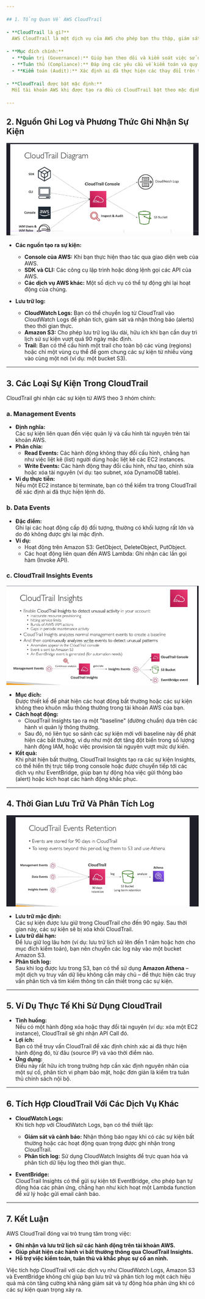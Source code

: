 ```yaml
---

## 1. Tổng Quan Về AWS CloudTrail

- **CloudTrail là gì?**  
  AWS CloudTrail là một dịch vụ của AWS cho phép bạn thu thập, giám sát và lưu trữ lịch sử các sự kiện và các API Call được thực hiện trên tài khoản AWS của bạn. Nó cung cấp một công cụ kiểm toán (audit) mạnh mẽ để bạn có thể theo dõi các thay đổi, hoạt động truy cập và cấu hình trên các dịch vụ AWS.

- **Mục đích chính:**  
  - **Quản trị (Governance):** Giúp bạn theo dõi và kiểm soát việc sử dụng các dịch vụ AWS.  
  - **Tuân thủ (Compliance):** Đáp ứng các yêu cầu về kiểm toán và quy định của tổ chức.  
  - **Kiểm toán (Audit):** Xác định ai đã thực hiện các thay đổi trên tài khoản AWS, khi nào và từ đâu.

- **CloudTrail được bật mặc định:**  
  Mỗi tài khoản AWS khi được tạo ra đều có CloudTrail bật theo mặc định, giúp ghi lại các sự kiện xảy ra mà không cần cấu hình thêm ban đầu.

---
```


## 2. Nguồn Ghi Log và Phương Thức Ghi Nhận Sự Kiện

![1743091307706](image/cloud-trail/diagram.png)

- **Các nguồn tạo ra sự kiện:**

  - **Console của AWS:** Khi bạn thực hiện thao tác qua giao diện web của AWS.
  - **SDK và CLI:** Các công cụ lập trình hoặc dòng lệnh gọi các API của AWS.
  - **Các dịch vụ AWS khác:** Một số dịch vụ có thể tự động ghi lại hoạt động của chúng.

- **Lưu trữ log:**
  - **CloudWatch Logs:** Bạn có thể chuyển log từ CloudTrail vào CloudWatch Logs để phân tích, giám sát và nhận thông báo (alerts) theo thời gian thực.
  - **Amazon S3:** Cho phép lưu trữ log lâu dài, hữu ích khi bạn cần duy trì lịch sử sự kiện vượt quá 90 ngày mặc định.
  - **Trail:** Bạn có thể cấu hình một trail cho toàn bộ các vùng (regions) hoặc chỉ một vùng cụ thể để gom chung các sự kiện từ nhiều vùng vào cùng một nơi (ví dụ: một bucket S3).

---

## 3. Các Loại Sự Kiện Trong CloudTrail

CloudTrail ghi nhận các sự kiện từ AWS theo 3 nhóm chính:

### a. Management Events

- **Định nghĩa:**  
  Các sự kiện liên quan đến việc quản lý và cấu hình tài nguyên trên tài khoản AWS.
- **Phân chia:**
  - **Read Events:** Các hành động không thay đổi cấu hình, chẳng hạn như việc liệt kê (list) người dùng hoặc liệt kê các EC2 instances.
  - **Write Events:** Các hành động thay đổi cấu hình, như tạo, chỉnh sửa hoặc xóa tài nguyên (ví dụ: tạo subnet, xóa DynamoDB table).
- **Ví dụ thực tiễn:**  
  Nếu một EC2 instance bị terminate, bạn có thể kiểm tra trong CloudTrail để xác định ai đã thực hiện lệnh đó.

### b. Data Events

- **Đặc điểm:**  
  Ghi lại các hoạt động cấp độ đối tượng, thường có khối lượng rất lớn và do đó không được ghi lại mặc định.
- **Ví dụ:**
  - Hoạt động trên Amazon S3: GetObject, DeleteObject, PutObject.
  - Các hoạt động liên quan đến AWS Lambda: Ghi nhận các lần gọi hàm (Invoke API).

### c. CloudTrail Insights Events

![1743091357857](image/cloud-trail/insights.png)

- **Mục đích:**  
  Được thiết kế để phát hiện các hoạt động bất thường hoặc các sự kiện không theo khuôn mẫu thông thường trong tài khoản AWS của bạn.
- **Cách hoạt động:**
  - CloudTrail Insights tạo ra một "baseline" (đường chuẩn) dựa trên các hành vi quản lý thông thường.
  - Sau đó, nó liên tục so sánh các sự kiện mới với baseline này để phát hiện các bất thường, ví dụ như một đợt tăng đột biến trong số lượng hành động IAM, hoặc việc provision tài nguyên vượt mức dự kiến.
- **Kết quả:**  
  Khi phát hiện bất thường, CloudTrail Insights tạo ra các sự kiện Insights, có thể hiển thị trực tiếp trong console hoặc được chuyển tiếp tới các dịch vụ như EventBridge, giúp bạn tự động hóa việc gửi thông báo (alert) hoặc kích hoạt các hành động khắc phục.

---

## 4. Thời Gian Lưu Trữ Và Phân Tích Log

![1743091338377](image/cloud-trail/event-retention.png)

- **Lưu trữ mặc định:**  
  Các sự kiện được lưu giữ trong CloudTrail cho đến 90 ngày. Sau thời gian này, các sự kiện sẽ bị xóa khỏi CloudTrail.
- **Lưu trữ dài hạn:**  
  Để lưu giữ log lâu hơn (ví dụ: lưu trữ lịch sử lên đến 1 năm hoặc hơn cho mục đích kiểm toán), bạn nên chuyển các log này vào một bucket Amazon S3.
- **Phân tích log:**  
  Sau khi log được lưu trong S3, bạn có thể sử dụng **Amazon Athena** – một dịch vụ truy vấn dữ liệu không cần máy chủ – để thực hiện các truy vấn phân tích và tìm kiếm thông tin cần thiết trong các sự kiện.

---

## 5. Ví Dụ Thực Tế Khi Sử Dụng CloudTrail

- **Tình huống:**  
  Nếu có một hành động xóa hoặc thay đổi tài nguyên (ví dụ: xóa một EC2 instance), CloudTrail sẽ ghi nhận API Call đó.
- **Lợi ích:**  
  Bạn có thể truy vấn CloudTrail để xác định chính xác ai đã thực hiện hành động đó, từ đâu (source IP) và vào thời điểm nào.
- **Ứng dụng:**  
  Điều này rất hữu ích trong trường hợp cần xác định nguyên nhân của một sự cố, phân tích vi phạm bảo mật, hoặc đơn giản là kiểm tra tuân thủ chính sách nội bộ.

---

## 6. Tích Hợp CloudTrail Với Các Dịch Vụ Khác

- **CloudWatch Logs:**  
  Khi tích hợp với CloudWatch Logs, bạn có thể thiết lập:

  - **Giám sát và cảnh báo:** Nhận thông báo ngay khi có các sự kiện bất thường hoặc các hoạt động quan trọng được ghi nhận trong CloudTrail.
  - **Phân tích log:** Sử dụng CloudWatch Insights để trực quan hóa và phân tích dữ liệu log theo thời gian thực.

- **EventBridge:**  
  CloudTrail Insights có thể gửi sự kiện tới EventBridge, cho phép bạn tự động hóa các phản ứng, chẳng hạn như kích hoạt một Lambda function để xử lý hoặc gửi email cảnh báo.

---

## 7. Kết Luận

AWS CloudTrail đóng vai trò trung tâm trong việc:

- **Ghi nhận và lưu trữ lịch sử các hành động trên tài khoản AWS.**
- **Giúp phát hiện các hành vi bất thường thông qua CloudTrail Insights.**
- **Hỗ trợ việc kiểm toán, tuân thủ và khắc phục sự cố an ninh.**

Việc tích hợp CloudTrail với các dịch vụ như CloudWatch Logs, Amazon S3 và EventBridge không chỉ giúp bạn lưu trữ và phân tích log một cách hiệu quả mà còn tăng cường khả năng giám sát và tự động hóa phản ứng khi có các sự kiện quan trọng xảy ra.
